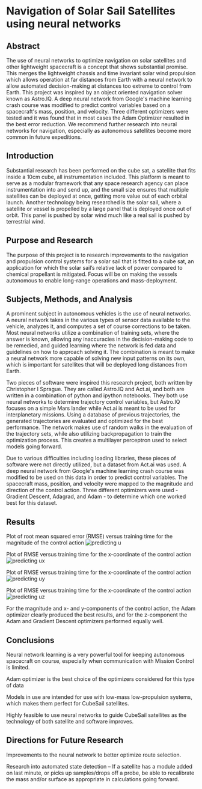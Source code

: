 # Navigation of Solar Sail Satellites using neural networks

## Abstract
The use of neural networks to optimize navigation on solar satellites and other lightweight spacecraft is a concept that shows substantial promise. This merges the lightweight chassis and time invariant solar wind propulsion which allows operation at far distances from Earth with a neural network to allow automated decision-making at distances too extreme to control from Earth. This project was inspired by an object oriented navigation solver known as Astro.IQ. A deep neural network from Google's machine learning crash course was modified to predict control variables based on a spacecraft's mass, position, and velocity. Three different optimizers were tested and it was found that in most cases the Adam Optimizer resulted in the best error reduction. We recommend further research into neural networks for navigation, especially as autonomous satellites become more common in future expeditions.

## Introduction
Substantial research has been performed on the cube sat, a satellite that fits inside a 10cm cube, all instrumentation included. This platform is meant to serve as a modular framework that any space research agency can place instrumentation into and send up, and the small size ensures that multiple satellites can be deployed at once, getting more value out of each orbital launch.
Another technology being researched is the solar sail, where a satellite or vessel is propelled by a large panel that is deployed once out of orbit. This panel is pushed by solar wind much like a real sail is pushed by terrestrial wind.

## Purpose and Research
The purpose of this project is to research improvements to the navigation and propulsion control systems for a solar sail that is fitted to a cube sat, an application for which the solar sail’s relative lack of power compared to chemical propellant is mitigated. Focus will be on making the vessels autonomous to enable long-range operations and mass-deployment.

## Subjects, Methods, and Analysis
A prominent subject in autonomous vehicles is the use of neural networks. A neural network takes in the various types of sensor data available to the vehicle, analyzes it, and computes a set of course corrections to be taken.
Most neural networks utilize a combination of training sets, where the answer is known, allowing any inaccuracies in the decision-making code to be remedied, and guided learning where the network is fed data and guidelines on how to approach solving it. The combination is meant to make a neural network more capable of solving new input patterns on its own, which is important for satellites that will be deployed long distances from Earth.

Two pieces of software were inspired this research project, both written by Christopher I Sprague. They are called Astro.IQ and Act.ai, and both are written in a combination of python and ipython notebooks. They both use neural networks to determine trajectory control variables, but Astro.IQ focuses on a simple Mars lander while Act.ai is meant to be used for interplanetary missions. Using a database of previous trajectories, the generated trajectories are evaluated and optimized for the best performance. The network makes use of random walks in the evaluation of the trajectory sets, while also utilizing backpropagation to train the optimization process. This creates a multilayer perceptron used to select models going forward.

Due to various difficulties including loading libraries, these pieces of software were not directly utilized, but a dataset from Act.ai was used. A deep neural network from Google's machine learning crash course was modified to be used on this data in order to predict control variables. The spacecraft mass, position, and velocity were mapped to the magnitude and direction of the control action. Three different optimizers were used - Gradient Descent, Adagrad, and Adam - to determine which one worked best for this dataset.

## Results
Plot of root mean squared error (RMSE) versus training time for the magnitude of the control action
![predicting u](https://user-images.githubusercontent.com/32310752/40210100-18036840-5a11-11e8-9de8-93a37304bd49.PNG)

Plot of RMSE versus training time for the x-coordinate of the control action
![predicting ux](https://user-images.githubusercontent.com/32310752/40210102-181931c0-5a11-11e8-8d84-c6212761997a.PNG)

Plot of RMSE versus training time for the x-coordinate of the control action
![predicting uy](https://user-images.githubusercontent.com/32310752/40210103-182dc6f8-5a11-11e8-8985-ad45f5139095.PNG)

Plot of RMSE versus training time for the x-coordinate of the control action
![predicting uz](https://user-images.githubusercontent.com/32310752/40210104-1841326a-5a11-11e8-9381-9344623d265f.PNG)

For the magnitude and x- and y-components of the control action, the Adam optimizer clearly produced the best results, and for the z-component the Adam and Gradient Descent optimizers performed equally well.

## Conclusions
Neural network learning is a very powerful tool for keeping autonomous spacecraft on course, especially when communication with Mission Control is limited.

Adam optimizer is the best choice of the optimizers considered for this type of data

Models in use are intended for use with low-mass low-propulsion systems, which makes them perfect for CubeSail satellites.

Highly feasible to use neural networks to guide CubeSail satellites as the technology of both satellite and software improves.

## Directions for Future Research
Improvements to the neural network to better optimize route selection.

Research into automated state detection – If a satellite has a module added on last minute, or picks up samples/drops off a probe, be able to recalibrate the mass and/or surface as appropriate in calculations going forward.
